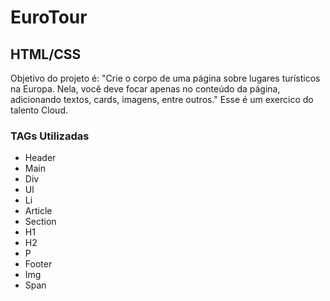 # EuroTour


## HTML/CSS

Objetivo do projeto é: "Crie o corpo de uma página sobre lugares turísticos na Europa. Nela, você deve focar apenas no conteúdo da página, adicionando textos, cards, imagens, entre outros." Esse é um exercico do talento Cloud.

### TAGs Utilizadas

- Header
- Main
- Div
- Ul
- Li
- Article
- Section
- H1
- H2
- P
- Footer
- Img
- Span
